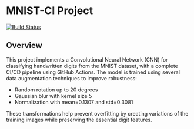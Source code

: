 # MNIST-CI Project

[![Build Status](https://github.com/[username]/MNIST-CI/actions/workflows/ml_pipeline.yml//badge.svg)](https://github.com/[username]/MNIST-CI/actions/workflows/ml_pipeline.yml/)

## Overview
This project implements a Convolutional Neural Network (CNN) for classifying handwritten digits from the MNIST dataset, with a complete CI/CD pipeline using GitHub Actions.
The model is trained using several data augmentation techniques to improve robustness:

- Random rotation up to 20 degrees
- Gaussian blur with kernel size 5
- Normalization with mean=0.1307 and std=0.3081

These transformations help prevent overfitting by creating variations of the training images while preserving the essential digit features.


